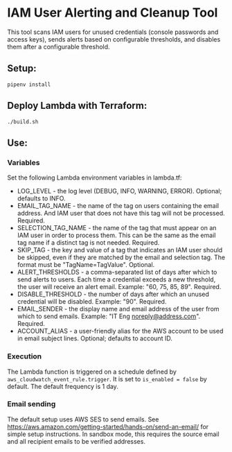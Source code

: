 # IAM User Alerting and Cleanup Tool

This tool scans IAM users for unused credentials (console passwords and access keys), sends alerts based on configurable thresholds, and disables them after a configurable threshold.

## Setup:

```shell script
pipenv install
```

## Deploy Lambda with Terraform:
```shell script
./build.sh
```

## Use:

### Variables
Set the following Lambda environment variables in lambda.tf:

* LOG_LEVEL - the log level (DEBUG, INFO, WARNING, ERROR). Optional; defaults to INFO.
* EMAIL_TAG_NAME - the name of the tag on users containing the email address. And IAM user that does not have this tag will not be processed. Required.
* SELECTION_TAG_NAME - the name of the tag that must appear on an IAM user in order to process them. This can be the same as the email tag name if a distinct tag is not needed. Required.
* SKIP_TAG - the key and value of a tag that indicates an IAM user should be skipped, even if they are matched by the email and selection tag. The format must be "TagName=TagValue". Optional.
* ALERT_THRESHOLDS - a comma-separated list of days after which to send alerts to users. Each time a credential exceeds a new threshold, the user will receive an alert email. Example: "60, 75, 85, 89". Required.
* DISABLE_THRESHOLD - the number of days after which an unused credential will be disabled. Example: "90". Required.
* EMAIL_SENDER - the display name and email address of the user from which to send emails. Example: "IT Eng <noreply@address.com>". Required.
* ACCOUNT_ALIAS - a user-friendly alias for the AWS account to be used in email subject lines. Optional; defaults to account ID.

### Execution

The Lambda function is triggered on a schedule defined by `aws_cloudwatch_event_rule.trigger`. It is set to `is_enabled = false` by default. The default frequency is 1 day.

### Email sending

The default setup uses AWS SES to send emails. See https://aws.amazon.com/getting-started/hands-on/send-an-email/ for simple setup instructions. In sandbox mode, this requires the source email and all recipient emails to be verified addresses.

